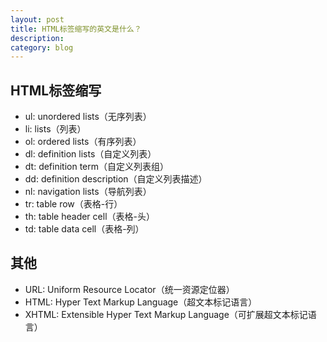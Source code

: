```yaml
---
layout: post
title: HTML标签缩写的英文是什么？
description: 
category: blog
---
```


## HTML标签缩写
- ul: unordered lists（无序列表）
- li: lists（列表）
- ol: ordered lists（有序列表）
- dl: definition lists（自定义列表）
- dt: definition term（自定义列表组）
- dd: definition description（自定义列表描述）
- nl: navigation lists（导航列表）
- tr: table row（表格-行）
- th: table header cell（表格-头）
- td: table data cell（表格-列）

## 其他
- URL: Uniform Resource Locator（统一资源定位器）
- HTML: Hyper Text Markup Language（超文本标记语言）
- XHTML: Extensible Hyper Text Markup Language（可扩展超文本标记语言）